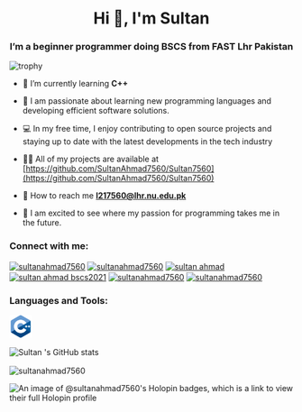 <h1 align="center">Hi 👋, I'm Sultan</h1>
<h3 align="center">I’m a beginner programmer doing BSCS from FAST Lhr Pakistan</h3>

![trophy](https://github-profile-trophy.vercel.app/?username=SultanAhmad7560&theme=onedark)

- 🌱 I’m currently learning **C++**

- 📖 I am passionate about learning new programming languages and developing efficient software solutions.

- 💻 In my free time, I enjoy contributing to open source projects and staying up to date with the latest developments in the tech industry

- 👨‍💻 All of my projects are available at [https://github.com/SultanAhmad7560/Sultan7560](https://github.com/SultanAhmad7560/Sultan7560)

- 📧 How to reach me **l217560@lhr.nu.edu.pk**

- 🙂 I am excited to see where my passion for programming takes me in the future.

<h3 align="left">Connect with me:</h3>
<p align="left">
<a href="https://codepen.io/sultanahmad7560" target="blank"><img align="center" src="https://raw.githubusercontent.com/rahuldkjain/github-profile-readme-generator/master/src/images/icons/Social/codepen.svg" alt="sultanahmad7560" height="30" width="40" /></a>
<a href="https://dev.to/sultanahmad7560" target="blank"><img align="center" src="https://raw.githubusercontent.com/rahuldkjain/github-profile-readme-generator/master/src/images/icons/Social/devto.svg" alt="sultanahmad7560" height="30" width="40" /></a>
<a href="https://linkedin.com/in/sultan ahmad" target="blank"><img align="center" src="https://raw.githubusercontent.com/rahuldkjain/github-profile-readme-generator/master/src/images/icons/Social/linked-in-alt.svg" alt="sultan ahmad" height="30" width="40" /></a>
<a href="https://stackoverflow.com/users/sultan ahmad bscs2021" target="blank"><img align="center" src="https://raw.githubusercontent.com/rahuldkjain/github-profile-readme-generator/master/src/images/icons/Social/stack-overflow.svg" alt="sultan ahmad bscs2021" height="30" width="40" /></a>
<a href="https://codesandbox.com/sultanahmad7560" target="blank"><img align="center" src="https://raw.githubusercontent.com/rahuldkjain/github-profile-readme-generator/master/src/images/icons/Social/codesandbox.svg" alt="sultanahmad7560" height="30" width="40" /></a>
<a href="https://kaggle.com/sultanahmad7560" target="blank"><img align="center" src="https://raw.githubusercontent.com/rahuldkjain/github-profile-readme-generator/master/src/images/icons/Social/kaggle.svg" alt="sultanahmad7560" height="30" width="40" /></a>
</p>

<h3 align="left">Languages and Tools:</h3>
<p align="left"> <a href="https://www.w3schools.com/cpp/" target="_blank" rel="noreferrer"> <img src="https://raw.githubusercontent.com/devicons/devicon/master/icons/cplusplus/cplusplus-original.svg" alt="cplusplus" width="40" height="40"/> </a> </p>

![Sultan 's GitHub stats](https://github-readme-stats.vercel.app/api?username=SultanAhmad7560&show_icons=true&theme=dark)

<p><img align="center" src="https://github-readme-streak-stats.herokuapp.com/?user=sultanahmad7560&theme=dark" alt="sultanahmad7560" /></p>

![An image of @sultanahmad7560's Holopin badges, which is a link to view their full Holopin profile](https://holopin.me/sultanahmad7560)
